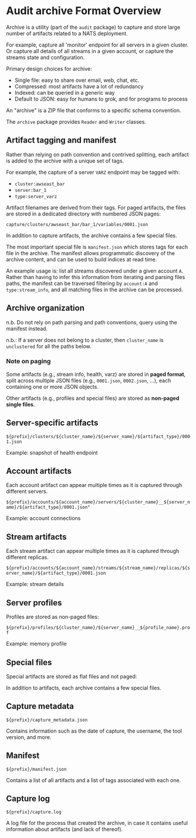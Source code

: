 # Audit archive Format Overview

Archive is a utility (part of the `audit` package) to capture and store large number of artifacts related to a NATS deployment.

For example, capture all 'monitor' endpoint for all servers in a given cluster. Or capture all details of all streams in a given account, or capture the streams state and configuration.

Primary design choices for archive:
 - Single file: easy to share over email, web, chat, etc.
 - Compressed: most artifacts have a lot of redundancy
 - Indexed: can be queried in a generic way
 - Default to JSON: easy for humans to grok, and for programs to process

An "archive" is a ZIP file that conforms to a specific schema convention.

The `archive` package provides `Reader` and `Writer` classes.

## Artifact tagging and manifest

Rather than relying on path convention and contrived splitting, each artifact is added to the archive with a unique set of tags.

For example, the capture of a server `VARZ` endpoint may be tagged with:
 - `cluster:awseast_bar`
 - `server:bar_1`
 - `type:server_varz`

Artifact filenames are derived from their tags. For paged artifacts, the files are stored in a dedicated directory with numbered JSON pages:
```
capture/clusters/awseast_bar/bar_1/variables/0001.json
```

In addition to capture artifacts, the archive contains a few special files.

The most important special file is `manifest.json` which stores tags for each file in the archive.
The manifest allows programmatic discovery of the archive content, and can be used to build indices at read time.

An example usage is: list all streams discovered under a given account `A`.
Rather than having to infer this information from iterating and parsing files paths, the manifest can be traversed filtering by `account:A` and `type:stream_info`, and all matching files in the archive can be processed.

## Archive organization

n.b. Do not rely on path parsing and path conventions, query using the manifest instead.

n.b.: If a server does not belong to a cluster, then `cluster_name` is `unclustered` for all the paths below.

### Note on paging

Some artifacts (e.g., stream info, health, varz) are stored in **paged format**, split across multiple JSON files (e.g., `0001.json`, `0002.json`, ...), each containing one or more JSON objects.

Other artifacts (e.g., profiles and special files) are stored as **non-paged single files**.


## Server-specific artifacts


`${prefix}/clusters/${cluster_name}/${server_name}/${artifact_type}/0001.json`

Example: snapshot of health endpoint

## Account artifacts

Each account artifact can appear multiple times as it is captured through different servers.

`${prefix}/accounts/${account_name}/servers/${cluster_name}__${server_name}/${artifact_type}/0001.json"`

Example: account connections

## Stream artifacts

Each stream artifact can appear multiple times as it is captured through different replicas.

`${prefix}/accounts/${account_name}/streams/${stream_name}/replicas/${server_name}/${artifact_type}/0001.json`

Example: stream details

## Server profiles

Profiles are stored as non-paged files:

`${prefix}/profiles/${cluster_name}/${server_name}__${profile_name}.prof`

Example: memory profile

## Special files

Special artifacts are stored as flat files and not paged:

In addition to artifacts, each archive contains a few special files.

## Capture metadata

`${prefix}/capture_metadata.json`

Contains information such as the date of capture, the username, the tool version, and more.

## Manifest

`${prefix}/manifest.json`

Contains a list of all artifacts and a list of tags associated with each one.

## Capture log

`${prefix}/capture.log`

A log file for the process that created the archive, in case it contains useful information about artifacts (and lack of thereof).
